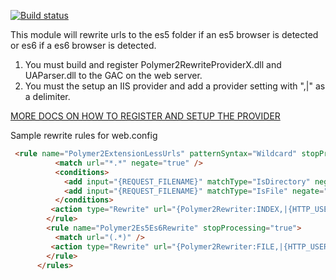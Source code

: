 [![Build status](https://ci.appveyor.com/api/projects/status/3v7oopi5au5xvbox/branch/master?svg=true)](https://ci.appveyor.com/project/aarondrabeck/es2015-iis-rewrite-provider/branch/master)


This module will rewrite urls to the es5 folder if an es5 browser is detected or es6 if a es6 browser is detected.

1. You must build and register Polymer2RewriteProviderX.dll and UAParser.dll to the GAC on the web server.  
2. You must the setup an IIS provider and add a provider setting with ",|" as a delimiter.

[MORE DOCS ON HOW TO REGISTER AND SETUP THE PROVIDER](https://docs.microsoft.com/en-us/iis/extensions/url-rewrite-module/developing-a-custom-rewrite-provider-for-url-rewrite-module)


Sample rewrite rules for web.config
``` html
 <rule name="Polymer2ExtensionLessUrls" patternSyntax="Wildcard" stopProcessing="true">
          <match url="*.*" negate="true" />
          <conditions>
            <add input="{REQUEST_FILENAME}" matchType="IsDirectory" negate="true" />
            <add input="{REQUEST_FILENAME}" matchType="IsFile" negate="true" />
          </conditions>
         <action type="Rewrite" url="{Polymer2Rewriter:INDEX,|{HTTP_USER_AGENT},|{QUERY_STRING},|{URL}}" />
        </rule>		
        <rule name="Polymer2Es5Es6Rewrite" stopProcessing="true">
          <match url="(.*)" />
         <action type="Rewrite" url="{Polymer2Rewriter:FILE,|{HTTP_USER_AGENT},|{QUERY_STRING},|{URL}}" />
        </rule>   
      </rules>

```
